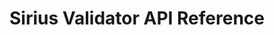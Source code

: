 ---
title: Sirius Validator API Reference

language_tabs: # must be one of https://git.io/vQNgJ
  - protobuf

meta:
- name: description
  content: Sirius Validator API Reference

includes:
  - introduction.md
  - feedback.md
  - api_usage.md
  - v1/invites.md
  - v1/blockchains.md
  - v1/approval_requests.md

search: true
code_clipboard: true
---